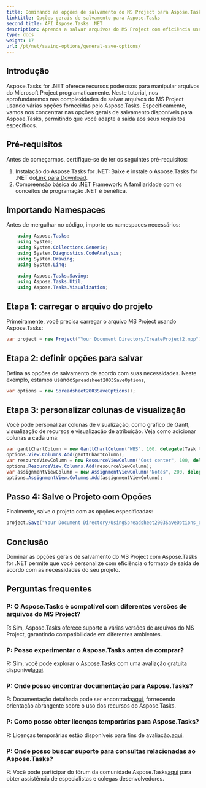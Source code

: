 ```yaml
---
title: Dominando as opções de salvamento do MS Project para Aspose.Tasks
linktitle: Opções gerais de salvamento para Aspose.Tasks
second_title: API Aspose.Tasks .NET
description: Aprenda a salvar arquivos do MS Project com eficiência usando Aspose.Tasks for .NET. Personalize facilmente as opções de saída para seus projetos.
type: docs
weight: 17
url: /pt/net/saving-options/general-save-options/
---
```

## Introdução
Aspose.Tasks for .NET oferece recursos poderosos para manipular arquivos do Microsoft Project programaticamente. Neste tutorial, nos aprofundaremos nas complexidades de salvar arquivos do MS Project usando várias opções fornecidas pelo Aspose.Tasks. Especificamente, vamos nos concentrar nas opções gerais de salvamento disponíveis para Aspose.Tasks, permitindo que você adapte a saída aos seus requisitos específicos.
## Pré-requisitos
Antes de começarmos, certifique-se de ter os seguintes pré-requisitos:
1.  Instalação do Aspose.Tasks for .NET: Baixe e instale o Aspose.Tasks for .NET do[Link para Download](https://releases.aspose.com/tasks/net/).
2. Compreensão básica do .NET Framework: A familiaridade com os conceitos de programação .NET é benéfica.

## Importando Namespaces
Antes de mergulhar no código, importe os namespaces necessários:
```csharp
    using Aspose.Tasks;
    using System;
    using System.Collections.Generic;
    using System.Diagnostics.CodeAnalysis;
    using System.Drawing;
    using System.Linq;
    
    using Aspose.Tasks.Saving;
    using Aspose.Tasks.Util;
    using Aspose.Tasks.Visualization;
```

## Etapa 1: carregar o arquivo do projeto
Primeiramente, você precisa carregar o arquivo MS Project usando Aspose.Tasks:
```csharp
var project = new Project("Your Document Directory/CreateProject2.mpp");
```
## Etapa 2: definir opções para salvar
 Defina as opções de salvamento de acordo com suas necessidades. Neste exemplo, estamos usando`Spreadsheet2003SaveOptions`,
```csharp
var options = new Spreadsheet2003SaveOptions();
```
## Etapa 3: personalizar colunas de visualização
Você pode personalizar colunas de visualização, como gráfico de Gantt, visualização de recursos e visualização de atribuição. Veja como adicionar colunas a cada uma:
```csharp
var ganttChartColumn = new GanttChartColumn("WBS", 100, delegate(Task task) { return task.Get(Tsk.WBS); });
options.View.Columns.Add(ganttChartColumn);
var resourceViewColumn = new ResourceViewColumn("Cost center", 100, delegate(Resource resource) { return resource.Get(Rsc.CostCenter); });
options.ResourceView.Columns.Add(resourceViewColumn);
var assignmentViewColumn = new AssignmentViewColumn("Notes", 200, delegate(ResourceAssignment assignment) { return assignment.Get(Asn.NotesText); });
options.AssignmentView.Columns.Add(assignmentViewColumn);
```
## Passo 4: Salve o Projeto com Opções
Finalmente, salve o projeto com as opções especificadas:
```csharp
project.Save("Your Document Directory/UsingSpreadsheet2003SaveOptions_out.xml", options);
```

## Conclusão
Dominar as opções gerais de salvamento do MS Project com Aspose.Tasks for .NET permite que você personalize com eficiência o formato de saída de acordo com as necessidades do seu projeto.
## Perguntas frequentes
### P: O Aspose.Tasks é compatível com diferentes versões de arquivos do MS Project?
R: Sim, Aspose.Tasks oferece suporte a várias versões de arquivos do MS Project, garantindo compatibilidade em diferentes ambientes.
### P: Posso experimentar o Aspose.Tasks antes de comprar?
 R: Sim, você pode explorar o Aspose.Tasks com uma avaliação gratuita disponível[aqui](https://releases.aspose.com/).
### P: Onde posso encontrar documentação para Aspose.Tasks?
R: Documentação detalhada pode ser encontrada[aqui](https://reference.aspose.com/tasks/net/), fornecendo orientação abrangente sobre o uso dos recursos do Aspose.Tasks.
### P: Como posso obter licenças temporárias para Aspose.Tasks?
 R: Licenças temporárias estão disponíveis para fins de avaliação.[aqui](https://purchase.aspose.com/temporary-license/).
### P: Onde posso buscar suporte para consultas relacionadas ao Aspose.Tasks?
 R: Você pode participar do fórum da comunidade Aspose.Tasks[aqui](https://forum.aspose.com/c/tasks/15) para obter assistência de especialistas e colegas desenvolvedores.